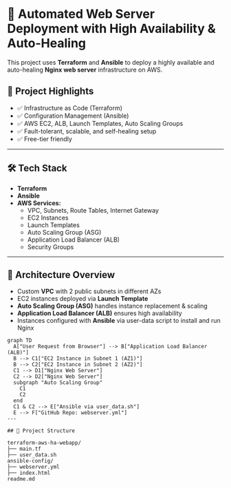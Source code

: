 # 🚀 Automated Web Server Deployment with High Availability & Auto-Healing

This project uses **Terraform** and **Ansible** to deploy a highly available and auto-healing **Nginx web server** infrastructure on AWS.

## 📌 Project Highlights

- ✅ Infrastructure as Code (Terraform)
- ✅ Configuration Management (Ansible)
- ✅ AWS EC2, ALB, Launch Templates, Auto Scaling Groups
- ✅ Fault-tolerant, scalable, and self-healing setup
- ✅ Free-tier friendly

---

## 🛠️ Tech Stack

- **Terraform**
- **Ansible**
- **AWS Services:**
  - VPC, Subnets, Route Tables, Internet Gateway
  - EC2 Instances
  - Launch Templates
  - Auto Scaling Group (ASG)
  - Application Load Balancer (ALB)
  - Security Groups

---

## 🧱 Architecture Overview

- Custom **VPC** with 2 public subnets in different AZs
- EC2 instances deployed via **Launch Template**
- **Auto Scaling Group (ASG)** handles instance replacement & scaling
- **Application Load Balancer (ALB)** ensures high availability
- Instances configured with **Ansible** via user-data script to install and run Nginx


```mermaid
graph TD
  A["User Request from Browser"] --> B["Application Load Balancer (ALB)"]
  B --> C1["EC2 Instance in Subnet 1 (AZ1)"]
  B --> C2["EC2 Instance in Subnet 2 (AZ2)"]
  C1 --> D1["Nginx Web Server"]
  C2 --> D2["Nginx Web Server"]
  subgraph "Auto Scaling Group"
    C1
    C2
  end
  C1 & C2 --> E["Ansible via user_data.sh"]
  E --> F["GitHub Repo: webserver.yml"]
---

## 📁 Project Structure

terraform-aws-ha-webapp/
├── main.tf
├── user_data.sh
ansible-config/
├── webserver.yml
├── index.html
readme.md

